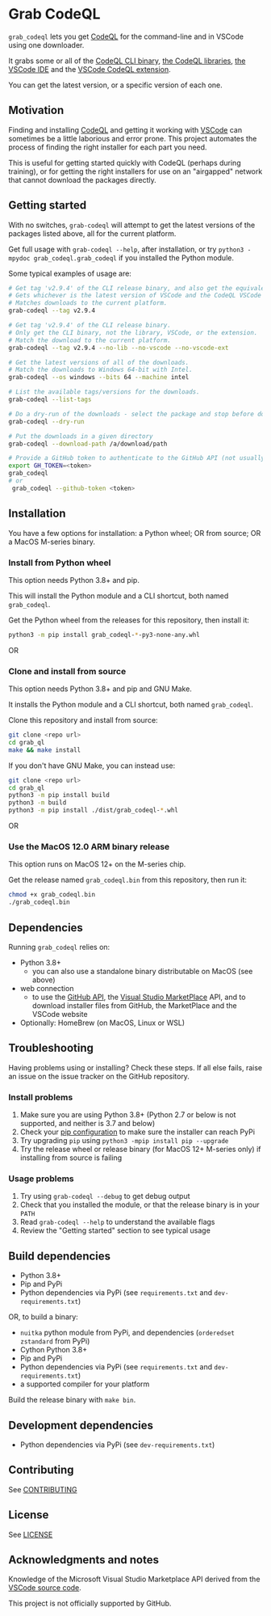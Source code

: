 # Grab CodeQL

`grab_codeql` lets you get [CodeQL](https://codeql.github.com/) for the command-line and in VSCode using one downloader.

It grabs some or all of the [CodeQL CLI binary](https://github.com/github/codeql-cli-binaries), [the CodeQL libraries](https://github.com/github/codeql), [the VSCode IDE](https://code.visualstudio.com/) and the [VSCode CodeQL extension](https://marketplace.visualstudio.com/items?itemName=GitHub.vscode-codeql).

You can get the latest version, or a specific version of each one.

## Motivation

Finding and installing [CodeQL](https://codeql.github.com/) and getting it working with [VSCode](https://code.visualstudio.com/) can sometimes be a little laborious and error prone. This project automates the process of finding the right installer for each part you need.

This is useful for getting started quickly with CodeQL (perhaps during training), or for getting the right installers for use on an "airgapped" network that cannot download the packages directly.

## Getting started

With no switches, `grab-codeql` will attempt to get the latest versions of the packages listed above, all for the current platform.

Get full usage with `grab-codeql --help`, after installation,
or try `python3 -mpydoc grab_codeql.grab_codeql` if you installed the Python module.

Some typical examples of usage are:

``` bash
# Get tag 'v2.9.4' of the CLI release binary, and also get the equivalent tag for the library.
# Gets whichever is the latest version of VSCode and the CodeQL VSCode extension.
# Matches downloads to the current platform.
grab-codeql --tag v2.9.4

# Get tag 'v2.9.4' of the CLI release binary.
# Only get the CLI binary, not the library, VSCode, or the extension.
# Match the download to the current platform.
grab-codeql --tag v2.9.4 --no-lib --no-vscode --no-vscode-ext

# Get the latest versions of all of the downloads.
# Match the downloads to Windows 64-bit with Intel.
grab-codeql --os windows --bits 64 --machine intel

# List the available tags/versions for the downloads.
grab-codeql --list-tags

# Do a dry-run of the downloads - select the package and stop before downloading
grab-codeql --dry-run

# Put the downloads in a given directory
grab-codeql --download-path /a/download/path

# Provide a GitHub token to authenticate to the GitHub API (not usually necessary)
export GH_TOKEN=<token>
grab_codeql
# or
 grab_codeql --github-token <token>
```

## Installation

You have a few options for installation: a Python wheel; OR from source; OR a MacOS M-series binary.

### Install from Python wheel

This option needs Python 3.8+ and pip.

This will install the Python module and a CLI shortcut, both named `grab_codeql`.

Get the Python wheel from the releases for this repository, then install it:

``` bash
python3 -m pip install grab_codeql-*-py3-none-any.whl
```

OR

### Clone and install from source

This option needs Python 3.8+ and pip and GNU Make.

It installs the Python module and a CLI shortcut, both named `grab_codeql`.

Clone this repository and install from source:

``` bash
git clone <repo url>
cd grab_ql
make && make install
```

If you don't have GNU Make, you can instead use:

``` bash
git clone <repo url>
cd grab_ql
python3 -m pip install build
python3 -m build
python3 -m pip install ./dist/grab_codeql-*.whl
```

OR

### Use the MacOS 12.0 ARM binary release

This option runs on MacOS 12+ on the M-series chip.

Get the release named `grab_codeql.bin` from this repository, then run it:

  ``` bash
  chmod +x grab_codeql.bin
  ./grab_codeql.bin
  ```

## Dependencies

Running `grab_codeql` relies on:

* Python 3.8+
  * you can also use a standalone binary distributable on MacOS (see above)
* web connection
  * to use the [GitHub API](https://docs.github.com/en/rest/guides/getting-started-with-the-rest-api), the [Visual Studio MarketPlace](https://marketplace.visualstudio.com/) API, and to download installer files from GitHub, the MarketPlace and the VSCode website
* Optionally: HomeBrew (on MacOS, Linux or WSL)

## Troubleshooting

Having problems using or installing? Check these steps. If all else fails, raise an issue on the issue tracker on the GitHub repository.

### Install problems

1. Make sure you are using Python 3.8+ (Python 2.7 or below is not supported, and neither is 3.7 and below)
2. Check your [pip configuration](https://pip.pypa.io/en/stable/user_guide/) to make sure the installer can reach PyPi
3. Try upgrading `pip` using `python3 -mpip install pip --upgrade`
4. Try the release wheel or release binary (for MacOS 12+ M-series only) if installing from source is failing

### Usage problems

1. Try using `grab-codeql --debug` to get debug output
2. Check that you installed the module, or that the release binary is in your `PATH`
3. Read `grab-codeql --help` to understand the available flags
4. Review the "Getting started" section to see typical usage

## Build dependencies

* Python 3.8+
* Pip and PyPi
* Python dependencies via PyPi (see `requirements.txt` and `dev-requirements.txt`)

OR, to build a binary:

* `nuitka` python module from PyPi, and dependencies (`orderedset zstandard` from PyPi)
* Cython Python 3.8+
* Pip and PyPi
* Python dependencies via PyPi (see `requirements.txt` and `dev-requirements.txt`)
* a supported compiler for your platform

Build the release binary with `make bin`.

## Development dependencies

* Python dependencies via PyPi (see `dev-requirements.txt`)

## Contributing

See [CONTRIBUTING](CONTRIBUTING.md)

## License

See [LICENSE](LICENSE)

## Acknowledgments and notes

Knowledge of the Microsoft Visual Studio Marketplace API derived from the [VSCode source code](https://github.com/microsoft/vscode/blob/main/src/vs/platform/extensionManagement/common/extensionGalleryService.ts).

This project is not officially supported by GitHub.
